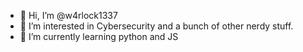 - 👋 Hi, I’m @w4rlock1337
- 👀 I’m interested in Cybersecurity and a bunch of other nerdy stuff.
- 🌱 I’m currently learning python and JS

<!---
w4rlock1337/w4rlock1337 is a ✨ special ✨ repository because its `README.md` (this file) appears on your GitHub profile.
You can click the Preview link to take a look at your changes.
--->
